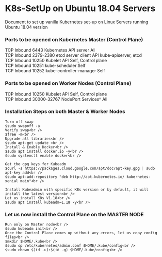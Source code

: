 # K8s-SetUp on Ubuntu 18.04 Servers

Document to set up vanilla Kubernetes set-up on Linux Servers running Ubuntu 18.04 version

### Ports to be opened on Kubernetes Master (Control Plane)

TCP	Inbound	6443	Kubernetes API server	All<br />
TCP	Inbound	2379-2380	etcd server client API	kube-apiserver, etcd<br />
TCP	Inbound	10250	Kubelet API	Self, Control plane<br />
TCP	Inbound	10251	kube-scheduler	Self<br />
TCP	Inbound	10252	kube-controller-manager	Self<br />

### Ports to be opened on Worker Nodes (Control Plane)

TCP	Inbound	10250	Kubelet API	Self, Control plane<br />
TCP	Inbound	30000-32767	NodePort Services†	All<br />

### Installation Steps on both Master & Worker Nodes

```
Turn off swap
$sudo swapoff -a
Verify swap<br />
$free -m<br />
Upgrade all libraries<br />
$sudo apt-get update <br />
Install & Enable Docker<br />
$sudo apt install docker.io -y<br />
$sudo systemctl enable docker<br />
  
Get the gpg keys for Kubeadm
$curl -s https://packages.cloud.google.com/apt/doc/apt-key.gpg | sudo apt-key add<br />
$sudo apt-add-repository "deb http://apt.kubernetes.io/ kubernetes-xenial main"<br />
  
Install Kubeadmin with specific K8s version or by default, it will install the latest version<br />
Let us install K8s V1.18<br />
$sudo apt install kubeadm=1.18 -y<br />

```
  

### Let us now install the Control Plane on the MASTER NODE<br />

```
Run only on Master node<br />
$sudo kubeadm init<br />
Once the Control Plane comes up without any errors, let us copy config files<br />
$mkdir $HOME/.kube<br />
$sudo cp /etc/kubernetes/admin.conf $HOME/.kube/config<br />
$sudo chown $(id -u):$(id -g) $HOME/.kube/config<br />
  
```
